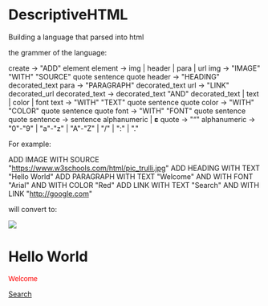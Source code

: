 # DescriptiveHTML
Building a language that parsed into html


the grammer of the language:

create → "ADD" element
element → img | header | para | url
img → "IMAGE" "WITH" "SOURCE" quote sentence quote
header → "HEADING" decorated_text
para → "PARAGRAPH" decorated_text
url → "LINK" decorated_url
decorated_text → decorated_text "AND" decorated_text | text | color | font
text → "WITH" "TEXT" quote sentence quote
color → "WITH" "COLOR" quote sentence quote
font → "WITH" "FONT" quote sentence quote
sentence → sentence alphanumeric | 𝛆
quote → "“"
alphanumeric → "0"-"9" | "a"-"z" | "A"-"Z" | "/" | ":" | "."

For example:

ADD IMAGE WITH SOURCE "https://www.w3schools.com/html/pic_trulli.jpg"
ADD HEADING WITH TEXT "Hello World"
ADD PARAGRAPH WITH TEXT "Welcome" AND WITH FONT "Arial" AND WITH COLOR "Red"
ADD LINK WITH TEXT "Search" AND WITH LINK "http://google.com"

will convert to:

<img src="https://www.w3schools.com/html/pic_trulli.jpg" />
<h1>Hello World</h1>
<p style="color:Red;font-family:Arial;">Welcome</p>
<a href="http://google.com">Search</a>
